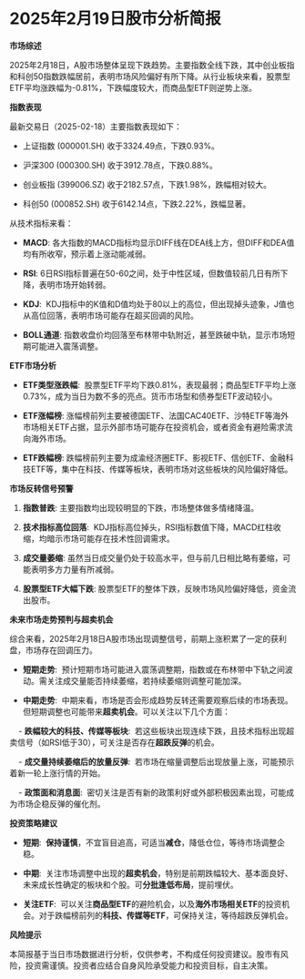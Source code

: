 # 2025年2月19日股市分析简报

  

**市场综述**

  

2025年2月18日，A股市场整体呈现下跌趋势。主要指数全线下跌，其中创业板指和科创50指数跌幅居前，表明市场风险偏好有所下降。从行业板块来看，股票型ETF平均涨跌幅为-0.81%，下跌幅度较大，而商品型ETF则逆势上涨。

  

**指数表现**

  

最新交易日（2025-02-18）主要指数表现如下：

  

- 上证指数 (000001.SH) 收于3324.49点，下跌0.93%。

- 沪深300 (000300.SH) 收于3912.78点，下跌0.88%。

- 创业板指 (399006.SZ) 收于2182.57点，下跌1.98%，跌幅相对较大。

- 科创50 (000852.SH) 收于6142.14点，下跌2.22%，跌幅显著。

  

从技术指标来看：

  

- **MACD**: 各大指数的MACD指标均显示DIFF线在DEA线上方，但DIFF和DEA值均有所收窄，预示着上涨动能减弱。

- **RSI**: 6日RSI指标普遍在50-60之间，处于中性区域，但数值较前几日有所下降，表明市场开始转弱。

- **KDJ**:  KDJ指标中的K值和D值均处于80以上的高位，但出现掉头迹象，J值也从高位回落，表明市场可能存在超买回调的风险。

- **BOLL通道**: 指数收盘价均回落至布林带中轨附近，甚至跌破中轨，显示市场短期可能进入震荡调整。

  

**ETF市场分析**

  

- **ETF类型涨跌幅**:  股票型ETF平均下跌0.81%，表现最弱；商品型ETF平均上涨0.73%，成为当日为数不多的亮点。货币市场型和债券型ETF波动较小。

- **ETF涨幅榜**: 涨幅榜前列主要被德国ETF、法国CAC40ETF、沙特ETF等海外市场相关ETF占据，显示外部市场可能存在投资机会，或者资金有避险需求流向海外市场。

- **ETF跌幅榜**: 跌幅榜前列主要为成渝经济圈ETF、影视ETF、信创ETF、金融科技ETF等，集中在科技、传媒等板块，表明市场对这些板块的风险偏好降低。

  

**市场反转信号预警**

  

1. **指数普跌**: 主要指数均出现较明显的下跌，市场整体做多情绪降温。

2. **技术指标高位回落**:  KDJ指标高位掉头，RSI指标数值下降，MACD红柱收缩，均暗示市场可能存在技术性回调需求。

3. **成交量萎缩**: 虽然当日成交量仍处于较高水平，但与前几日相比略有萎缩，可能表明多方力量有所减弱。

4. **股票型ETF大幅下跌**: 股票型ETF的整体下跌，反映市场风险偏好降低，资金流出股市。

  

**未来市场走势预判与超卖机会**

  

综合来看，2025年2月18日A股市场出现调整信号，前期上涨积累了一定的获利盘，市场存在回调压力。

  

- **短期走势**:  预计短期市场可能进入震荡调整期，指数或在布林带中下轨之间波动。需关注成交量能否持续萎缩，若持续萎缩则调整可能加深。

- **中期走势**:  中期来看，市场是否会形成趋势反转还需要观察后续的市场表现。但短期调整也可能带来**超卖机会**。可以关注以下几个方面：

    - **跌幅较大的科技、传媒等板块**:  若这些板块出现连续下跌，且技术指标出现超卖信号（如RSI低于30），可关注是否存在**超跌反弹**的机会。

    - **成交量持续萎缩后的放量反弹**:  若市场在缩量调整后出现放量上涨，可能预示着新一轮上涨行情的开始。

    - **政策面和消息面**:  密切关注是否有新的政策利好或外部积极因素出现，可能成为市场企稳反弹的催化剂。

  

**投资策略建议**

  

- **短期**:  **保持谨慎**，不宜盲目追高，可适当**减仓**，降低仓位，等待市场调整企稳。

- **中期**:  关注市场调整中出现的**超卖机会**，特别是前期跌幅较大、基本面良好、未来成长性确定的板块和个股。可**分批逢低布局**，提前埋伏。

- **关注ETF**:  可以关注**商品型ETF**的避险机会，以及**海外市场相关ETF**的投资机会。对于跌幅榜前列的**科技、传媒等ETF**，可保持关注，等待超跌反弹机会。

  

**风险提示**

  

本简报基于当日市场数据进行分析，仅供参考，不构成任何投资建议。股市有风险，投资需谨慎。投资者应结合自身风险承受能力和投资目标，自主决策。